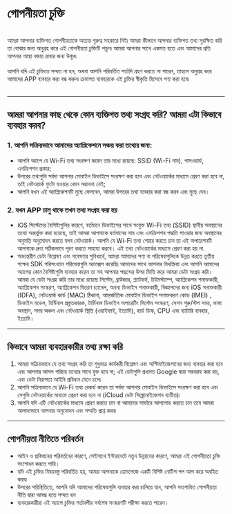 # গোপনীয়তা চুক্তি
<br>
আমরা আপনার ব্যক্তিগত গোপনীয়তাকে অত্যন্ত গুরুত্ব সহকারে নিই৷ আমরা কীভাবে আপনার ব্যক্তিগত তথ্য সুরক্ষিত করি তা বোঝার জন্য অনুগ্রহ করে এই গোপনীয়তা চুক্তিটি পড়ুন৷ আমরা আপনার সাথে একমত হতে এবং আমাদের প্রতি আপনার আস্থা বজায় রাখার জন্য উন্মুখ৷
<br><br>আপনি যদি এই চুক্তিতে সম্মত না হন, অথবা আপনি পরিবর্তিত শর্তাদি গ্রহণ করতে না পারেন, তাহলে অনুগ্রহ করে আমাদের APP ব্যবহার করা বন্ধ করুন৷ ক্রমাগত ব্যবহারকে এই চুক্তির স্বীকৃতি হিসেবে গণ্য করা হবে৷
<br><br>

***

## আমরা আপনার কাছ থেকে কোন ব্যক্তিগত তথ্য সংগ্রহ করি? আমরা এটা কিভাবে ব্যবহার করব?
### 1. আপনি সক্রিয়ভাবে আমাদের অ্যাপ্লিকেশনে সঞ্চয় করা তথ্যের জন্য:
   - আপনি অ্যাপে যে Wi-Fi তথ্য সংরক্ষণ করেন তার মধ্যে রয়েছে: SSID (Wi-Fi নাম), পাসওয়ার্ড, এনক্রিপশন প্রকার;
   - উপরের তথ্যগুলি সর্বদা আপনার মোবাইল ডিভাইসে সংরক্ষণ করা হবে এবং নেটওয়ার্কের মাধ্যমে প্রেরণ করা হবে না, তাই নেটওয়ার্ক ফুটো হওয়ার কোন সম্ভাবনা নেই;
   - আপনি যখন এই অ্যাপ্লিকেশনটি মুছে ফেলবেন, আমরা উপরের তথ্য ব্যবহার করা বন্ধ করব এবং মুছে দেব।


### 2. যখন APP চালু থাকে তখন তথ্য সংগ্রহ করা হয়
   - iOS সিস্টেমের বৈশিষ্ট্যগুলির কারণে, বর্তমানে ডিভাইসের সাথে সংযুক্ত Wi-Fi তথ্য (SSID) স্থানীয় অবস্থানের তথ্যে অন্তর্ভুক্ত করা হয়েছে, তাই আমরা আপনাকে বর্তমানের নাম এবং এনক্রিপশন পদ্ধতি পাওয়ার জন্য অবস্থানের অনুমতি অনুমোদন করতে বলব নেটওয়ার্ক। আপনি যে Wi-Fi তথ্য শেয়ার করতে চান তা এই অপারেশনটি আপনাকে দ্রুত সঠিকভাবে পূরণ করতে সাহায্য করবে। এই তথ্য নেটওয়ার্কের মাধ্যমে প্রেরণ করা হয় না.
   - অভ্যন্তরীণ ডেটা বিশ্লেষণ এবং গবেষণার সুবিধার্থে, আমরা আমাদের পণ্য বা পরিষেবাগুলিকে উন্নত করতে তৃতীয় পক্ষের SDK পরিসংখ্যান পরিষেবাগুলি অ্যাক্সেস করেছি৷ আমাদের সাথে আপনার মিথস্ক্রিয়া এবং আপনি আমাদের অ্যাপের কোন বৈশিষ্ট্যগুলি ব্যবহার করেন তা সহ আপনার পছন্দের উপর ভিত্তি করে আমরা ডেটা সংগ্রহ করি। আমরা যে ডেটা সংগ্রহ করি তার মধ্যে রয়েছে সিস্টেম, ব্রাউজার, প্ল্যাটফর্ম, টাইমস্ট্যাম্প, অ্যাপ্লিকেশন শনাক্তকারী, অ্যাপ্লিকেশন সংস্করণ, অ্যাপ্লিকেশন বিতরণ চ্যানেল, অনন্য ডিভাইস শনাক্তকারী, বিজ্ঞাপনের জন্য iOS সনাক্তকারী (IDFA), নেটওয়ার্ক কার্ড (MAC) ঠিকানা, আন্তর্জাতিক মোবাইল ডিভাইস সনাক্তকরণ কোড (IMEI) , ডিভাইস মডেল, টার্মিনাল প্রস্তুতকারক, টার্মিনাল ডিভাইস অপারেটিং সিস্টেম সংস্করণ, সেশন শুরু/স্টপ সময়, ভাষা অবস্থান, সময় অঞ্চল এবং নেটওয়ার্ক স্থিতি (ওয়াইফাই, ইত্যাদি), হার্ড ডিস্ক, CPU এবং ব্যাটারি ব্যবহার, ইত্যাদি।

 

***
## কিভাবে আমরা ব্যবহারকারীর তথ্য রক্ষা করি
   1. আমরা সক্রিয়ভাবে যে তথ্য সংগ্রহ করি তা শুধুমাত্র কার্যকরী বিশ্লেষণ এবং অপ্টিমাইজেশানের জন্য ব্যবহার করা হবে এবং আপনার আসল পরিচয় তথ্যের সাথে যুক্ত হবে না; এই ডেটাগুলি প্রধানত Google দ্বারা সরবরাহ করা হয়, এবং ডেটা নিরাপত্তা আইনি প্রবিধান মেনে চলে৷
   2. আপনি সক্রিয়ভাবে যে Wi-Fi তথ্য রেকর্ড করেন তা সর্বদা আপনার মোবাইল ডিভাইসে সংরক্ষণ করা হবে এবং সেগুলি নেটওয়ার্কের মাধ্যমে প্রেরণ করা হবে না (iCloud ডেটা সিঙ্ক্রোনাইজেশন ব্যতীত)৷
   3. আপনি যদি এটি নেটওয়ার্কের মাধ্যমে প্রেরণ করতে চান বা আমাদের সার্ভারে আপলোড করতে চান তবে আমরা আলাদাভাবে আপনার অনুমোদন এবং সম্মতি প্রাপ্ত করব৷
***

## গোপনীয়তা নীতিতে পরিবর্তন
   - আইন ও প্রবিধানের পরিবর্তনের কারণে, সেইসাথে ইন্টারনেটে নতুন উন্নয়নের কারণে, আমরা এই গোপনীয়তা চুক্তি সংশোধন করতে পারি।
   - যদি এই চুক্তির বিষয়বস্তু পরিবর্তিত হয়, আমরা আপনাকে হোমপেজে একটি বিশিষ্ট নোটিশ পপ আপ করে অবহিত করব৷
   - উপরের পরিস্থিতিতে, আপনি যদি আমাদের পরিষেবাগুলি ব্যবহার করা চালিয়ে যান, আপনি সংশোধিত গোপনীয়তা নীতি দ্বারা আবদ্ধ হতে সম্মত হন
   - ব্যবহারকারীরা এই অ্যাপে চুক্তির শর্তাবলীর সর্বশেষ সংস্করণটি পরীক্ষা করতে পারেন।
